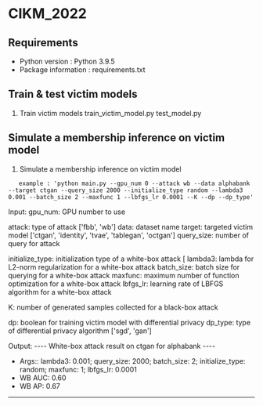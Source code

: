 # CIKM_2022

## Requirements
* Python version : Python 3.9.5
* Package information : requirements.txt

## Train & test victim models
1. Train victim models 
train_victim_model.py 
test_model.py 

## Simulate a membership inference on victim model
1. Simulate a membership inference on victim model

```
   example : 'python main.py --gpu_num 0 --attack wb --data alphabank --target ctgan --query_size 2000 --initialize_type random --lambda3 0.001 --batch_size 2 --maxfunc 1 --lbfgs_lr 0.0001 --K --dp --dp_type'
```
Input:
gpu_num: GPU number to use

attack: type of attack ['fbb', 'wb']
data: dataset name
target: targeted victim model ['ctgan', 'identity', 'tvae', 'tablegan', 'octgan']
query_size: number of query for attack

initialize_type: initialization type of a white-box attack [
lambda3: lambda for L2-norm regularization for a white-box attack
batch_size: batch size for querying for a white-box attack
maxfunc: maximum number of function optimization for a white-box attack
lbfgs_lr: learning rate of LBFGS algorithm for a white-box attack

K: number of generated samples collected for a black-box attack

dp: boolean for training victim model with differential privacy
dp_type: type of differential privacy algorithm ['sgd', 'gan']

Output:
---- White-box attack result on ctgan for alphabank ----
- Args:: lambda3: 0.001; query_size: 2000; batch_size: 2; initialize_type: random; maxfunc: 1; lbfgs_lr: 0.0001
- WB AUC: 0.60
- WB AP: 0.67
------------------------------------------

   
